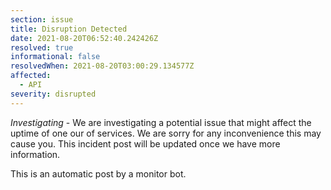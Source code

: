 ```yaml
---
section: issue
title: Disruption Detected
date: 2021-08-20T06:52:40.242426Z
resolved: true
informational: false
resolvedWhen: 2021-08-20T03:00:29.134577Z
affected:
  - API
severity: disrupted
---
```

*Investigating* - We are investigating a potential issue that might affect the uptime of one our of services. We are sorry for any inconvenience this may cause you. This incident post will be updated once we have more information.

This is an automatic post by a monitor bot.
        
